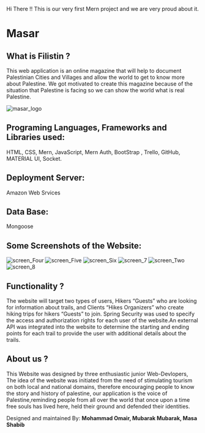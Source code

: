 Hi There !! 
This is our very first Mern project and we are very proud about it.

# Masar
## What is Filistin ?
This web application is an online 
magazine that will help to document Palestinian Cities and Villages and allow the world 
to get to know more about Palestine. We got motivated to create this magazine because of the situation that
Palestine is facing so we can show the world what is real Palestine. 

![masar_logo](readme_img/01.JPG)

## Programing Languages, Frameworks and Libraries used:
HTML, CSS, Mern, JavaScript, Mern Auth, BootStrap , Trello, GitHub, MATERIAL UI, Socket. 

## Deployment Server:
Amazon Web Srvices

## Data Base:
Mongoose

## Some Screenshots of the Website: 
![screen_Four](readme_img/04.JPG)
![screen_Five](readme_img/05.JPG)
![screen_Six](readme_img/06.JPG)
![screen_7](readme_img/07.JPG)
![screen_Two](readme_img/02.JPG)
![screen_8](readme_img/08.JPG)


## Functionality ?
The website will target two types of users, Hikers “Guests” who are looking for information about trails, and Clients “Hikes Organizers” who create hiking trips for hikers “Guests” to join. Spring  Security was used to specify the access and authorization rights for each user of the website.An external API was integrated into the website to determine the starting and ending points for each trail to provide the user with additional details about the trails.


## About us ? 
This Website was designed by three enthusiastic junior Web-Devlopers, The idea of the website was initiated from the need of stimulating tourism on both local and national domains, therefore encouraging people to know the story and history of palestine, our application is the voice of Palestine,reminding people from all over the world that once upon a time free souls has lived here, held their ground and defended their identities.

Designed and maintained By: __Mohammad Omair,  Mubarak Mubarak,  Masa Shabib__
